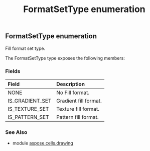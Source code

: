 ﻿---
title: FormatSetType enumeration
second_title: Aspose.Cells for Python via .NET API References
description: 
type: docs
weight: 840
url: /aspose.cells.drawing/formatsettype/
is_root: false
---

## FormatSetType enumeration

Fill format set type.



The FormatSetType type exposes the following members:

### Fields
| Field | Description |
| :- | :- |
| NONE | No Fill format. |
| IS_GRADIENT_SET | Gradient fill format. |
| IS_TEXTURE_SET | Texture fill format. |
| IS_PATTERN_SET | Pattern fill format. |



### See Also
* module [aspose.cells.drawing](..)
